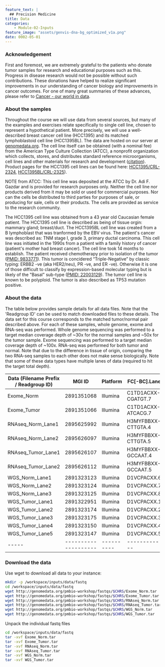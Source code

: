 ```yaml
---
feature_text: |
  ## Precision Medicine
title: Data
categories:
    - Module-02-Inputs
feature_image: "assets/genvis-dna-bg_optimized_v1a.png"
date: 0002-05-01
---
```


### Acknowledgement
First and foremost, we are extremely grateful to the patients who donate tumor samples for research and educational purposes such as this. Progress in disease research would not be possible without such contributions. These donations have helped to realize significant improvements in our understanding of cancer biology and improvements in cancer outcomes. For one of many great summaries of these advances, please refer to [Cancer - our world in data](https://ourworldindata.org/cancer).

### About the samples
Throughout the course we will use data from several sources, but many of the examples and exercises relate specifically to single cell line, chosen to represent a hypothetical patient. More precisely, we will use a well-described breast cancer cell line (HCC1395) and its matched lymphoblastoid cell line (HCC1395BL). The data are hosted on our server at [genomedata.org](http://genomedata.org/pmbio-workshop/fastqs/). The cell line itself can be obtained (with a nominal fee) from the American Type Culture Collection (ATCC), a nonprofit organization which collects, stores, and distributes standard reference microorganisms, cell lines and other materials for research and development ([citation](https://en.wikipedia.org/wiki/ATCC_(company))). Product pages for the HCC1395 cell lines can be found here: [HCC1395/CRL-2324](https://www.atcc.org/Products/All/CRL-2324.aspx), [HCC1395BL/CRL-2325](https://www.atcc.org/products/all/CRL-2325.aspx)).

NOTE from ATCC: This cell line was deposited at the ATCC by Dr. Adi F. Gazdar and is provided for research purposes only. Neither the cell line nor products derived from it may be sold or used for commercial purposes. Nor can the cells be distributed to third parties for purposes of sale, or producing for sale, cells or their products. The cells are provided as service to the research community.

The HCC1395 cell line was obtained from a 43 year old Caucasian female patient. The HCC1395 cell line is described as being of tissue orgin: mammary gland; breast/duct. The HCC1395BL cell line was created from a B lymphoblast that was tranformed by the EBV virus. The patient's cancer was described as: TNM stage I, grade 3, primary ductal carcinoma. This cell line was initiated in the 1990s from a patient with a family history of cancer (patient's mother had breast cancer). The cell line took 14 months to establish. The patient received chemotherapy prior to isolation of the tumor ([PMID: 9833771](https://www.ncbi.nlm.nih.gov/pubmed/9833771)). This tumor is concidered “Triple-Negative” by classic typing: ERBB2 -ve (aka HER2/neu), PR -ve, and ER -ve). Otherwise it is one of those difficult to classify by expression-based molecular typing but is likely of the "Basal" sub-type ([PMID: 22003129](https://www.ncbi.nlm.nih.gov/pubmed/22003129)). The tumor cell line is known to be polyploid. The tumor is also described as TP53 mutation positive.

### About the data
The table below provides sample details for all data files. Note that the 'Readgroup ID' can be used to match downloaded files to these details. The data set for this course corresponds to the matched tumor/normal pair described above. For each of these samples, whole genome, exome and RNA-seq was performed. Whole genome sequencing was performed to a target median coverage depth of ~30x for the normal samples and ~50x for the tumor sample. Exome sequencing was performed to a target median coverage depth of ~100x. RNA-seq was performed for both tumor and normal. Note that due to the difference in tissue of origin, comparing the two RNA-seq samples to each other does not make sense biologically. Note that some of these data types have multiple lanes of data (required to hit the target total depth).


| Data (Filename Prefix / Readgroup ID) | MGI ID | Platform | FC[-BC].Lane | Library | Sample Name |
|-----|--------------------|----------|------------|---------|-------------|
| Exome_Norm | 2891351068 | Illumina | C1TD1ACXX-CGATGT.7 | exome_norm_lib1 | HCC1395BL_DNA |
| Exome_Tumor | 2891351066 | Illumina | C1TD1ACXX-ATCACG.7 | exome_tumor_lib1 | HCC1395_DNA |
| RNAseq_Norm_Lane1 | 2895625992 | Illumina | H3MYFBBXX-CTTGTA.4 | rna_norm_lib1 | HCC1395BL_RNA |
| RNAseq_Norm_Lane2 | 2895626097 | Illumina | H3MYFBBXX-CTTGTA.5 | rna_norm_lib1 | HCC1395BL_RNA |
| RNAseq_Tumor_Lane1 | 2895626107 | Illumina | H3MYFBBXX-GCCAAT.4 | rna_tumor_lib1 | HCC1395_RNA |
| RNAseq_Tumor_Lane2 | 2895626112 | Illumina | H3MYFBBXX-GCCAAT.5 | rna_tumor_lib1 | HCC1395_RNA |
| WGS_Norm_Lane1 | 2891323123 | Illumina | D1VCPACXX.6 | wgs_norm_lib1 | HCC1395BL_DNA |
| WGS_Norm_Lane2 | 2891323124 | Illumina | D1VCPACXX.7 | wgs_norm_lib2 | HCC1395BL_DNA |
| WGS_Norm_Lane3 | 2891323125 | Illumina | D1VCPACXX.8 | wgs_norm_lib3 | HCC1395BL_DNA |
| WGS_Tumor_Lane1 | 2891322951 | Illumina | D1VCPACXX.1 | wgs_tumor_lib1 | HCC1395_DNA |
| WGS_Tumor_Lane2 | 2891323174 | Illumina | D1VCPACXX.2 | wgs_tumor_lib1 | HCC1395_DNA |
| WGS_Tumor_Lane3 | 2891323175 | Illumina | D1VCPACXX.3 | wgs_tumor_lib2 | HCC1395_DNA |
| WGS_Tumor_Lane4 | 2891323150 | Illumina | D1VCPACXX.4 | wgs_tumor_lib2 | HCC1395_DNA |
| WGS_Tumor_Lane5 | 2891323147 | Illumina | D1VCPACXX.5 | wgs_tumor_lib3 | HCC1395_DNA |
|-----|--------------------|----------|------------|---------|-------------|


### Download the data
Use wget to download all data to your instance:

```bash
mkdir -p /workspace/inputs/data/fastq 
cd /workspace/inputs/data/fastq
wget http://genomedata.org/pmbio-workshop/fastqs/$CHRS/Exome_Norm.tar
wget http://genomedata.org/pmbio-workshop/fastqs/$CHRS/Exome_Tumor.tar
wget http://genomedata.org/pmbio-workshop/fastqs/$CHRS/RNAseq_Norm.tar
wget http://genomedata.org/pmbio-workshop/fastqs/$CHRS/RNAseq_Tumor.tar
wget http://genomedata.org/pmbio-workshop/fastqs/$CHRS/WGS_Norm.tar
wget http://genomedata.org/pmbio-workshop/fastqs/$CHRS/WGS_Tumor.tar
```

Unpack the individual fastq files

```bash
cd /workspace/inputs/data/fastq
tar -xvf Exome_Norm.tar
tar -xvf Exome_Tumor.tar
tar -xvf RNAseq_Norm.tar
tar -xvf RNAseq_Tumor.tar
tar -xvf WGS_Norm.tar
tar -xvf WGS_Tumor.tar
```
